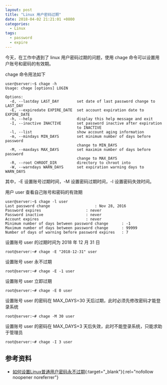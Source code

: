 ```yaml
---
layout: post
title: "Linux 用户密码过期"
date: 2018-04-02 21:21:01 +0800
categories:
  - Linux
tags:
  - password
  - expire
---
```


今天，在工作中遇到了 linux 用户密码过期的问题，使用 chage 命令可以设置用户账号和密码的有效期。

chage 命令用法如下

```shell
user@server:~$ chage -h
Usage: chage [options] LOGIN

Options:
  -d, --lastday LAST_DAY        set date of last password change to LAST_DAY
  -E, --expiredate EXPIRE_DATE  set account expiration date to EXPIRE_DATE
  -h, --help                    display this help message and exit
  -I, --inactive INACTIVE       set password inactive after expiration
                                to INACTIVE
  -l, --list                    show account aging information
  -m, --mindays MIN_DAYS        set minimum number of days before password
                                change to MIN_DAYS
  -M, --maxdays MAX_DAYS        set maximim number of days before password
                                change to MAX_DAYS
  -R, --root CHROOT_DIR         directory to chroot into
  -W, --warndays WARN_DAYS      set expiration warning days to WARN_DAYS
```

其中，-E 设置账号过期时间，-M 设置密码过期时间，-I 设置密码失效时间。

<!-- more -->

用户 user 查看自己账号和密码的有效期

```shell
user@server:~$ chage -l user
Last password change					: Nov 28, 2016
Password expires					: never
Password inactive					: never
Account expires						: never
Minimum number of days between password change		: -1
Maximum number of days between password change		: 99999
Number of days of warning before password expires	: 7
```

设置账号 user 的过期时间为 2018 年 12 月 31 日

```shell
root@server:~# chage -E "2018-12-31" user
```

设置账号 user 永不过期

```shell
root@server:~# chage -E -1 user
```

设置账号 user 立即过期

```shell
root@server:~# chage -E 0 user
```

设置账号 user 的密码在 MAX_DAYS=30 天后过期，此时必须先修改密码才能登录系统

```shell
root@server:~# chage -M 30 user
```

设置账号 user 的密码在 MAX_DAYS+3 天后失效，此时不能登录系统，只能求助于管理员

```shell
root@server:~# chage -I 3 user
```

## 参考资料

- [如何设置Linux普通用户密码永不过期](http://m.blog.itpub.net/15498/viewspace-2070548/){:target="_blank"}{:rel="nofollow noopener noreferrer"}

